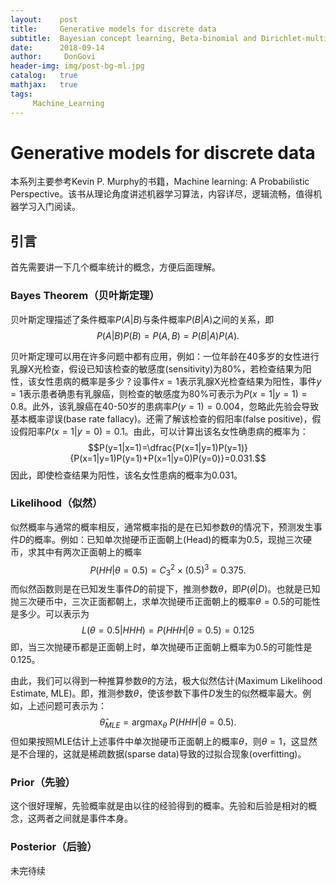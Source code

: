 ```yaml
---
layout:    post
title:     Generative models for discrete data
subtitle:  Bayesian concept learning, Beta-binomial and Dirichlet-multinomial model
date:      2018-09-14
author:     DonGovi
header-img: img/post-bg-ml.jpg
catalog:   true
mathjax:   true
tags:      
     Machine_Learning
---
```



# Generative models for discrete data

本系列主要参考Kevin P. Murphy的书籍，Machine learning: A Probabilistic Perspective。该书从理论角度讲述机器学习算法，内容详尽，逻辑流畅，值得机器学习入门阅读。

## 引言

首先需要讲一下几个概率统计的概念，方便后面理解。

### Bayes Theorem（贝叶斯定理）

贝叶斯定理描述了条件概率$P(A \lvert B)$与条件概率$P(B \lvert A)$之间的关系，即$$P(A \lvert B)P(B)=P(A,B)=P(B \lvert A)P(A).$$

贝叶斯定理可以用在许多问题中都有应用，例如：一位年龄在40多岁的女性进行乳腺X光检查，假设已知该检查的敏感度(sensitivity)为80%，若检查结果为阳性，该女性患病的概率是多少？设事件$x=1$表示乳腺X光检查结果为阳性，事件$y=1$表示患者确患有乳腺癌，则检查的敏感度为80%可表示为$P(x=1|y=1)=0.8$。此外，该乳腺癌在40-50岁的患病率$P(y=1)=0.004$，忽略此先验会导致基本概率谬误(base rate fallacy)。还需了解该检查的假阳率(false positive)，假设假阳率$P(x=1|y=0)=0.1$。由此，可以计算出该名女性确患病的概率为：
$$P(y=1|x=1)=\dfrac{P(x=1|y=1)P(y=1)}{P(x=1|y=1)P(y=1)+P(x=1|y=0)P(y=0)}=0.031.$$
因此，即使检查结果为阳性，该名女性患病的概率为0.031。

### Likelihood（似然）

似然概率与通常的概率相反，通常概率指的是在已知参数$\theta$的情况下，预测发生事件$D$的概率。例如：已知单次抛硬币正面朝上(Head)的概率为0.5，现抛三次硬币，求其中有两次正面朝上的概率
$$
P(HH|\theta=0.5)=C_3^2\times(0.5)^3=0.375.
$$
而似然函数则是在已知发生事件$D$的前提下，推测参数$\theta$，即$P(\theta|D)$。也就是已知抛三次硬币中，三次正面都朝上，求单次抛硬币正面朝上的概率$\theta=0.5$的可能性是多少。可以表示为
$$
L(\theta=0.5|HHH)=P(HHH|\theta=0.5)=0.125
$$
即，当三次抛硬币都是正面朝上时，单次抛硬币正面朝上概率为0.5的可能性是0.125。

由此，我们可以得到一种推算参数$\theta$的方法，极大似然估计(Maximum Likelihood Estimate, MLE)。即，推测参数$\theta$，使该参数下事件$D$发生的似然概率最大。例如，上述问题可表示为：
$$
\hat{\theta}_{MLE}=\mathop{\arg\max}_{\theta}~P(HHH|\theta=0.5).
$$
但如果按照MLE估计上述事件中单次抛硬币正面朝上的概率$\theta$，则$\theta=1$，这显然是不合理的，这就是稀疏数据(sparse data)导致的过拟合现象(overfitting)。

### Prior（先验）

这个很好理解，先验概率就是由以往的经验得到的概率。先验和后验是相对的概念，这两者之间就是事件本身。

### Posterior（后验）

未完待续

